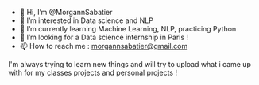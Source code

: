 - 👋 Hi, I’m @MorgannSabatier
- 👀 I’m interested in Data science and NLP
- 🌱 I’m currently learning Machine Learning, NLP, practicing Python
- 💞️ I’m looking for a Data science internship in Paris !
- 📫 How to reach me : morgannsabatier@gmail.com

I'm always trying to learn new things and will try to upload what i came up with for my classes projects and personal projects ! 

<!---
MorgannSabatier/MorgannSabatier is a ✨ special ✨ repository because its `README.md` (this file) appears on your GitHub profile.
You can click the Preview link to take a look at your changes.
--->

